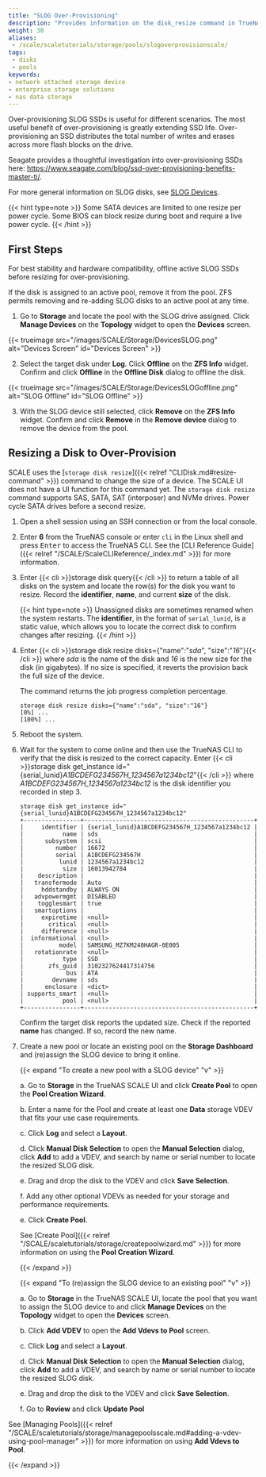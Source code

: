 ```yaml
---
title: "SLOG Over-Provisioning"
description: "Provides information on the disk_resize command in TrueNAS SCALE."
weight: 30
aliases:
 - /scale/scaletutorials/storage/pools/slogoverprovisionscale/
tags:
 - disks
 - pools
keywords:
- network attached storage device
- enterprise storage solutions
- nas data storage
---
```


Over-provisioning SLOG SSDs is useful for different scenarios.
The most useful benefit of over-provisioning is greatly extending SSD life.
Over-provisioning an SSD distributes the total number of writes and erases across more flash blocks on the drive.

Seagate provides a thoughtful investigation into over-provisioning SSDs here:
https://www.seagate.com/blog/ssd-over-provisioning-benefits-master-ti/.

For more general information on SLOG disks, see [SLOG Devices](https://www.truenas.com/docs/references/slog/).

{{< hint type=note >}}
Some SATA devices are limited to one resize per power cycle.
Some BIOS can block resize during boot and require a live power cycle.
{{< /hint >}}

## First Steps

For best stability and hardware compatibility, offline active SLOG SSDs before resizing for over-provisioning.

If the disk is assigned to an active pool, remove it from the pool.
ZFS permits removing and re-adding SLOG disks to an active pool at any time.

1. Go to **Storage** and locate the pool with the SLOG drive assigned. Click **Manage Devices** on the **Topology** widget to open the **Devices** screen.

{{< trueimage src="/images/SCALE/Storage/DevicesSLOG.png" alt="Devices Screen" id="Devices Screen" >}}

2. Select the target disk under **Log**. Click **Offline** on the **ZFS Info** widget. Confirm and click **Offline** in the **Offline Disk** dialog to offline the disk.

{{< trueimage src="/images/SCALE/Storage/DevicesSLOGoffline.png" alt="SLOG Offline" id="SLOG Offline" >}}

3. With the SLOG device still selected, click **Remove** on the **ZFS Info** widget. Confirm and click **Remove** in the **Remove device** dialog to remove the device from the pool.

## Resizing a Disk to Over-Provision

SCALE uses the [`storage disk resize`]({{< relref "CLIDisk.md#resize-command" >}}) command to change the size of a device. The SCALE UI does not have a UI function for this command yet.
The `storage disk resize` command supports SAS, SATA, SAT (interposer) and NVMe drives. Power cycle SATA drives before a second resize.

1. Open a shell session using an SSH connection or from the local console.

2. Enter **6** from the TrueNAS console or enter `cli` in the Linux shell and press <kbd>Enter</kbd> to access the TrueNAS CLI.
    See the [CLI Reference Guide]({{< relref "/SCALE/ScaleCLIReference/_index.md" >}}) for more information.

3. Enter {{< cli >}}storage disk query{{< /cli >}} to return a table of all disks on the system and locate the row(s) for the disk you want to resize.
   Record the **identifier**, **name**, and current **size** of the disk.

   {{< hint type=note >}}
   Unassigned disks are sometimes renamed when the system restarts. The **identifier**, in the format of `serial_lunid`, is a static value, which allows you to locate the correct disk to confirm changes after resizing.
   {{< /hint >}}

4. Enter {{< cli >}}storage disk resize disks={"name":"*sda*", "size":"*16*"}{{< /cli >}} where *sda* is the name of the disk and *16* is the new size for the disk (in gigabytes).
    If no size is specified, it reverts the provision back the full size of the device.

    The command returns the job progress completion percentage.

    ```
    storage disk resize disks={"name":"sda", "size":"16"}
    [0%] ...
    [100%] ...
    ```

5. Reboot the system.

6. Wait for the system to come online and then use the TrueNAS CLI to verify that the disk is resized to the correct capacity.
   Enter {{< cli >}}storage disk get_instance id="{serial_lunid}*A1BCDEFG234567H_1234567a1234bc12*"{{< /cli >}} where *A1BCDEFG234567H_1234567a1234bc12* is the disk identifier you recorded in step 3.

    ```
    storage disk get_instance id="{serial_lunid}A1BCDEFG234567H_1234567a1234bc12"
    +----------------+------------------------------------------------+
    |     identifier | {serial_lunid}A1BCDEFG234567H_1234567a1234bc12 |
    |           name | sds                                            |
    |      subsystem | scsi                                           |
    |         number | 16672                                          |
    |         serial | A1BCDEFG234567H                                |
    |          lunid | 1234567a1234bc12                               |
    |           size | 16013942784                                    |
    |    description |                                                |
    |   transfermode | Auto                                           |
    |     hddstandby | ALWAYS ON                                      |
    |   advpowermgmt | DISABLED                                       |
    |    togglesmart | true                                           |
    |   smartoptions |                                                |
    |     expiretime | <null>                                         |
    |       critical | <null>                                         |
    |     difference | <null>                                         |
    |  informational | <null>                                         |
    |          model | SAMSUNG_MZ7KM240HAGR-0E005                     |
    |   rotationrate | <null>                                         |
    |           type | SSD                                            |
    |       zfs_guid | 3102327624417314756                            |
    |            bus | ATA                                            |
    |        devname | sds                                            |
    |      enclosure | <dict>                                         |
    | supports_smart | <null>                                         |
    |           pool | <null>                                         |
    +----------------+------------------------------------------------+
    ```

   Confirm the target disk reports the updated size.
   Check if the reported **name** has changed.
   If so, record the new name.

7. Create a new pool or locate an existing pool on the **Storage Dashboard** and (re)assign the SLOG device to bring it online.

   {{< expand "To create a new pool with a SLOG device" "v" >}}

   a. Go to **Storage** in the TrueNAS SCALE UI and click **Create Pool** to open the **Pool Creation Wizard**.

   b. Enter a name for the Pool and create at least one **Data** storage VDEV that fits your use case requirements.

   c. Click **Log** and select a **Layout**.

   d. Click **Manual Disk Selection** to open the **Manual Selection** dialog, click **Add** to add a VDEV, and search by name or serial number to locate the resized SLOG disk.

   e. Drag and drop the disk to the VDEV and click **Save Selection**.

   f. Add any other optional VDEVs as needed for your storage and performance requirements.

   e. Click **Create Pool**.

   See [Create Pool]({{< relref "/SCALE/scaletutorials/storage/createpoolwizard.md" >}}) for more information on using the **Pool Creation Wizard**.

   {{< /expand >}}

   {{< expand "To (re)assign the SLOG device to an existing pool" "v" >}}

   a. Go to **Storage** in the TrueNAS SCALE UI, locate the pool that you want to assign the SLOG device to and click **Manage Devices** on the **Topology** widget to open the **Devices** screen.

   b. Click **Add VDEV** to open the **Add Vdevs to Pool** screen.

   c. Click **Log** and select a **Layout**.

   d. Click **Manual Disk Selection** to open the **Manual Selection** dialog, click **Add** to add a VDEV, and search by name or serial number to locate the resized SLOG disk.

   e. Drag and drop the disk to the VDEV and click **Save Selection**.

   f. Go to **Review** and click **Update Pool**

See [Managing Pools]({{< relref "/SCALE/scaletutorials/storage/managepoolsscale.md#adding-a-vdev-using-pool-manager" >}}) for more information on using **Add Vdevs to Pool**.

   {{< /expand >}}

